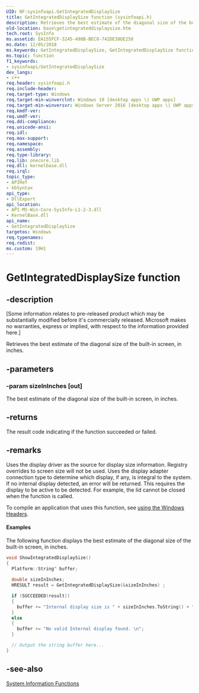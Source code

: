 ```yaml
---
UID: NF:sysinfoapi.GetIntegratedDisplaySize
title: GetIntegratedDisplaySize function (sysinfoapi.h)
description: Retrieves the best estimate of the diagonal size of the built-in screen, in inches.
old-location: base\getintegrateddisplaysize.htm
tech.root: SysInfo
ms.assetid: EA155FCF-3245-498B-BEC8-742DE38DE258
ms.date: 12/05/2018
ms.keywords: GetIntegratedDisplaySize, GetIntegratedDisplaySize function, base.getintegrateddisplaysize, sysinfoapi/GetIntegratedDisplaySize
ms.topic: function
f1_keywords:
- sysinfoapi/GetIntegratedDisplaySize
dev_langs:
- c++
req.header: sysinfoapi.h
req.include-header: 
req.target-type: Windows
req.target-min-winverclnt: Windows 10 [desktop apps \| UWP apps]
req.target-min-winversvr: Windows Server 2016 [desktop apps \| UWP apps]
req.kmdf-ver: 
req.umdf-ver: 
req.ddi-compliance: 
req.unicode-ansi: 
req.idl: 
req.max-support: 
req.namespace: 
req.assembly: 
req.type-library: 
req.lib: onecore.lib
req.dll: kernelbase.dll
req.irql: 
topic_type:
- APIRef
- kbSyntax
api_type:
- DllExport
api_location:
- API-MS-Win-Core-SysInfo-L1-2-3.dll
- KernelBase.dll
api_name:
- GetIntegratedDisplaySize
targetos: Windows
req.typenames: 
req.redist: 
ms.custom: 19H1
---
```


# GetIntegratedDisplaySize function


## -description


<p class="CCE_Message">[Some information relates to pre-released product which may be substantially modified before it's commercially released. Microsoft makes no warranties, express or implied, with respect to the information provided here.]

Retrieves the best estimate of the diagonal size of the built-in screen, in inches.


## -parameters




### -param sizeInInches [out]

The best estimate of the diagonal size of the built-in screen, in inches.


## -returns



The result code indicating if the function succeeded or failed.




## -remarks



Uses the display driver as the source for display size information. Registry overrides to screen size will not be used. Uses the display adapter connection type to determine which display, if any, is integral to the system.  If no internal display detected, an error will be returned.   This requires the display to be active to be detected. For example, the lid cannot be closed when the function is called.

To compile an application that uses this function, see 
<a href="https://docs.microsoft.com/windows/desktop/WinProg/using-the-windows-headers">using the Windows Headers</a>.


#### Examples

The following function displays the best estimate of the diagonal size of the built-in screen, in inches.


```cpp
void ShowIntegratedDisplaySize()
{
  Platform::String^ buffer;
   
  double sizeInInches;
  HRESULT result = GetIntegratedDisplaySize(&sizeInInches) ;

  if (SUCCEEDED(result))
  {
    buffer += "Internal display size is " + sizeInInches.ToString() + " inches.\n"; 
  }
  else 
  {
    buffer += "No valid Internal display found. \n";
  }

  // Output the string buffer here... 
}

```





## -see-also




<a href="https://docs.microsoft.com/windows/desktop/SysInfo/system-information-functions">System
		  Information Functions</a>
 

 

